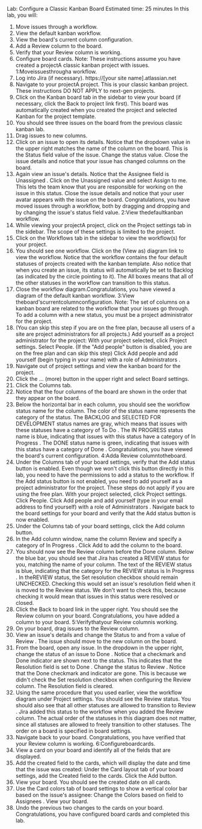 Lab: Configure a Classic Kanban Board
Estimated time: 25 minutes
In this lab, you will:
1. Move issues through a workflow.
2. View the default kanban workflow.
3. View the board's current column configuration.
4. Add a Review column to the board.
5. Verify that your Review column is working.
6. Configure board cards.
Note: These instructions assume you have created a projectA classic kanban project with issues.
1:Moveissuesthrougha workflow.
1. Log into Jira (if necessary). https://[your site name].atlassian.net
2. Navigate to your projectA project. This is your classic kanban project. These instructions DO NOT
APPLY to next-gen projects.
3. Click on the Kanban board tab in the sidebar to view your board (if necessary, click the Back to project
link first). This board was automatically created when you created the project and selected Kanban for the
project template.
4. You should see three issues on the board from the previous classic kanban lab.
5. Drag issues to new columns.
6. Click on an issue to open its details. Notice that the dropdown value in the upper right matches the name of
the column on the board. This is the Status field value of the issue. Change the status value. Close the
issue details and notice that your issue has changed columns on the board.
7. Again view an issue's details. Notice that the Assignee field is Unassigned . Click on the Unassigned
value and select Assign to me. This lets the team know that you are responsible for working on the issue in
this status. Close the issue details and notice that your user avatar appears with the issue on the board.
Congratulations, you have moved issues through a workflow, both by dragging and dropping and by changing
the issue's status field value.
2:View thedefaultkanban workflow.
1. While viewing your projectA project, click on the Project settings tab in the sidebar. The scope of these
settings is limited to the project.
2. Click on the Workflows tab in the sidebar to view the workflow(s) for your project.
3. You should see one workflow. Click on the (View as) diagram link to view the workflow. Notice that the
workflow contains the four default statuses of projects created with the kanban template. Also notice that
when you create an issue, its status will automatically be set to Backlog (as indicated by the circle
pointing to it). The All boxes means that all of the other statuses in the workflow can transition to this
status.
4. Close the workflow diagram.Congratulations, you have viewed a diagram of the default kanban workflow.
3:View theboard'scurrentcolumnconfiguration.
Note: The set of columns on a kanban board are related to the workflow that your issues go through. To add a
column with a new status, you must be a project administrator for the project.
1. (You can skip this step if you are on the free plan, because all users of a site are project administrators for
all projects.) Add yourself as a project administrator for the project:
With your project selected, click Project settings.
Select People.
(If the "Add people" button is disabled, you are on the free plan and can skip this step) Click Add
people and add yourself (begin typing in your name) with a role of Administrators .
2. Navigate out of project settings and view the kanban board for the project.
3. Click the ... (more) button in the upper right and select Board settings.
4. Click the Columns tab.
5. Notice that the four columns of the board are shown in the order that they appear on the board.
6. Below the horizontal bar in each column, you should see the workflow status name for the column. The
color of the status name represents the category of the status. The BACKLOG and SELECTED FOR
DEVELOPMENT status names are gray, which means that issues with these statuses have a category of To
Do . The IN PROGRESS status name is blue, indicating that issues with this status have a category of In
Progress . The DONE status name is green, indicating that issues with this status have a category of
Done .
Congratulations, you have viewed the board's current configuration.
4:Adda Review columntotheboard.
1. Under the Columns tab of your board settings, verify that the Add status button is enabled. Even though
we won't click this button directly in this lab, you need to have the permissions to add a status to the
workflow. If the Add status button is not enabled, you need to add yourself as a project administrator for
the project. These steps do not apply if you are using the free plan.
With your project selected, click Project settings.
Click People.
Click Add people and add yourself (type in your email address to find yourself) with a role of
Administrators .
Navigate back to the board settings for your board and verify that the Add status button is now
enabled.
2. Under the Columns tab of your board settings, click the Add column button.
3. In the Add column window, name the column Review and specify a category of In Progress . Click
Add to add the column to the board.
4. You should now see the Review column before the Done column. Below the blue bar, you should see
that Jira has created a REVIEW status for you, matching the name of your column. The text of the
REVIEW status is blue, indicating that the category for the REVIEW status is In Progress . In theREVIEW status, the Set resolution checkbox should remain UNCHECKED. Checking this would set an
issue's resolution field when it is moved to the Review status. We don't want to check this, because
checking it would mean that issues in this status were resolved or closed.
5. Click the Back to board link in the upper right. You should see the Review column on your board.
Congratulations, you have added a column to your board.
5:Verifythatyour Review columnis working.
1. On your board, drag issues to the Review column.
2. View an issue's details and change the Status to and from a value of Review . The issue should move to
the new column on the board.
3. From the board, open any issue. In the dropdown in the upper right, change the status of an issue to
Done . Notice that a checkmark and Done indicator are shown next to the status. This indicates that the
Resolution field is set to Done . Change the status to Review . Notice that the Done checkmark and
indicator are gone. This is because we didn't check the Set resolution checkbox when configuring the
Review column. The Resolution field is cleared.
4. Using the same procedure that you used earlier, view the workflow diagram under Project settings. You
should see the Review status. You should also see that all other statuses are allowed to transition to
Review . Jira added this status to the workflow when you added the Review column. The actual order of
the statuses in this diagram does not matter, since all statuses are allowed to freely transition to other
statuses. The order on a board is specified in board settings.
5. Navigate back to your board.
Congratulations, you have verified that your Review column is working.
6:Configureboardcards.
1. View a card on your board and identify all of the fields that are displayed.
2. Add the created field to the cards, which will display the date and time that the issue was created:
Under the Card layout tab of your board settings, add the Created field to the cards. Click the
Add button.
3. View your board. You should see the created date on all cards.
4. Use the Card colors tab of board settings to show a vertical color bar based on the issue's assignee:
Change the Colors based on field to Assignees .
View your board.
5. Undo the previous two changes to the cards on your board.
Congratulations, you have configured board cards and completed this lab.
